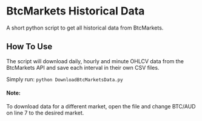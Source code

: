 # BtcMarkets Historical Data
A short python script to get all historical data from BtcMarkets.

## How To Use ##
The script will download daily, hourly and minute OHLCV data from the BtcMarkets API and save each interval in their own CSV files.

Simply run: 
```python DownloadBtcMarketsData.py```

#### Note: ####
To download data for a different market, open the file and change BTC/AUD on line 7 to the desired market.
